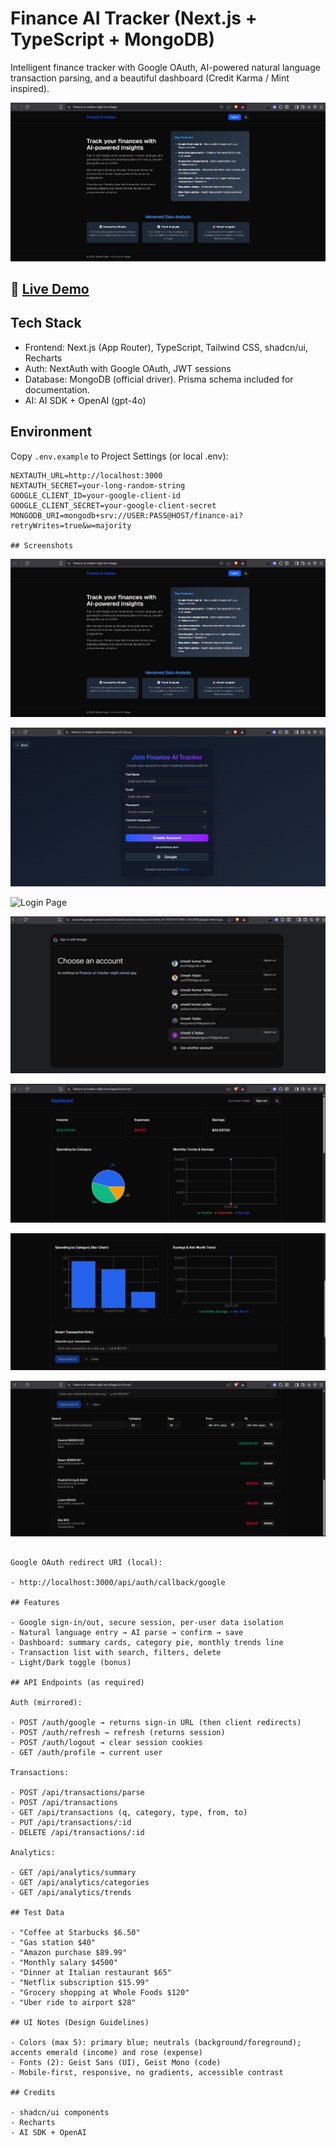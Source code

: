 # Finance AI Tracker (Next.js + TypeScript + MongoDB)

Intelligent finance tracker with Google OAuth, AI-powered natural language transaction parsing, and a beautiful dashboard (Credit Karma / Mint inspired).

<p align="center">
  <a href="https://finance-ai-tracker-eight.vercel.app/">
    <img src="/public/images/landingPage.png" alt="Finance AI Tracker Demo" width="700"/>
  </a>
</p>

## 🚀 [Live Demo](https://finance-ai-tracker-eight.vercel.app/)

## Tech Stack

- Frontend: Next.js (App Router), TypeScript, Tailwind CSS, shadcn/ui, Recharts
- Auth: NextAuth with Google OAuth, JWT sessions
- Database: MongoDB (official driver). Prisma schema included for documentation.
- AI: AI SDK + OpenAI (gpt-4o)

## Environment

Copy `.env.example` to Project Settings (or local .env):

```
NEXTAUTH_URL=http://localhost:3000
NEXTAUTH_SECRET=your-long-random-string
GOOGLE_CLIENT_ID=your-google-client-id
GOOGLE_CLIENT_SECRET=your-google-client-secret
MONGODB_URI=mongodb+srv://USER:PASS@HOST/finance-ai?retryWrites=true&w=majority

## Screenshots  
```
![Landing Page](/public/images/landingPage.png)

![Register Page](/public/images/registerPage.png)

![Login Page](//images/loginpage.png)

![Google Account](/public/images/googleaccount.png)

![Monthly Trends & Savings](/public/images/graph.png)

![Savings & Net Worth Trend](/public/images/dom.png)

![All Transactions](/public/images/all_trans.png)
```

Google OAuth redirect URI (local):

- http://localhost:3000/api/auth/callback/google

## Features

- Google sign-in/out, secure session, per-user data isolation
- Natural language entry → AI parse → confirm → save
- Dashboard: summary cards, category pie, monthly trends line
- Transaction list with search, filters, delete
- Light/Dark toggle (bonus)

## API Endpoints (as required)

Auth (mirrored):

- POST /auth/google → returns sign-in URL (then client redirects)
- POST /auth/refresh → refresh (returns session)
- POST /auth/logout → clear session cookies
- GET /auth/profile → current user

Transactions:

- POST /api/transactions/parse
- POST /api/transactions
- GET /api/transactions (q, category, type, from, to)
- PUT /api/transactions/:id
- DELETE /api/transactions/:id

Analytics:

- GET /api/analytics/summary
- GET /api/analytics/categories
- GET /api/analytics/trends

## Test Data

- "Coffee at Starbucks $6.50"
- "Gas station $40"
- "Amazon purchase $89.99"
- "Monthly salary $4500"
- "Dinner at Italian restaurant $65"
- "Netflix subscription $15.99"
- "Grocery shopping at Whole Foods $120"
- "Uber ride to airport $28"

## UI Notes (Design Guidelines)

- Colors (max 5): primary blue; neutrals (background/foreground); accents emerald (income) and rose (expense)
- Fonts (2): Geist Sans (UI), Geist Mono (code)
- Mobile-first, responsive, no gradients, accessible contrast

## Credits

- shadcn/ui components
- Recharts
- AI SDK + OpenAI
